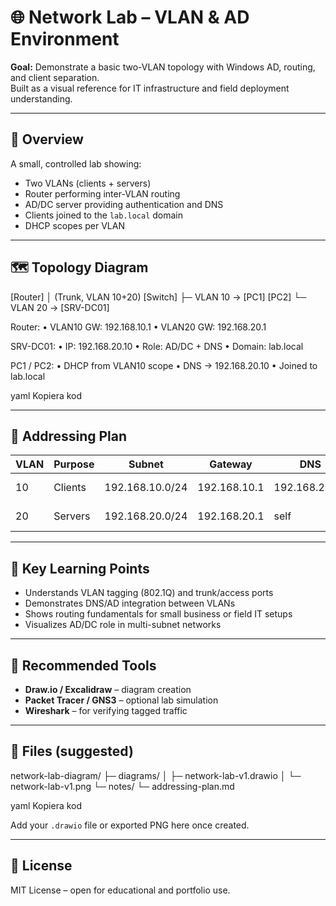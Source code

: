 # 🌐 Network Lab – VLAN & AD Environment

**Goal:** Demonstrate a basic two-VLAN topology with Windows AD, routing, and client separation.  
Built as a visual reference for IT infrastructure and field deployment understanding.

---

## 🧩 Overview
A small, controlled lab showing:
- Two VLANs (clients + servers)
- Router performing inter-VLAN routing
- AD/DC server providing authentication and DNS
- Clients joined to the `lab.local` domain
- DHCP scopes per VLAN

---

## 🗺️ Topology Diagram
[Router]
│ (Trunk, VLAN 10+20)
[Switch]
├─ VLAN 10 → [PC1] [PC2]
└─ VLAN 20 → [SRV-DC01]

Router:
• VLAN10 GW: 192.168.10.1
• VLAN20 GW: 192.168.20.1

SRV-DC01:
• IP: 192.168.20.10
• Role: AD/DC + DNS
• Domain: lab.local

PC1 / PC2:
• DHCP from VLAN10 scope
• DNS → 192.168.20.10
• Joined to lab.local

yaml
Kopiera kod

---

## 💾 Addressing Plan
| VLAN | Purpose | Subnet | Gateway | DNS | Notes |
|------|----------|---------|----------|------|-------|
| 10 | Clients | 192.168.10.0/24 | 192.168.10.1 | 192.168.20.10 | PC1, PC2 |
| 20 | Servers | 192.168.20.0/24 | 192.168.20.1 | self | SRV-DC01 |

---

## 🧠 Key Learning Points
- Understands VLAN tagging (802.1Q) and trunk/access ports  
- Demonstrates DNS/AD integration between VLANs  
- Shows routing fundamentals for small business or field IT setups  
- Visualizes AD/DC role in multi-subnet networks  

---

## 🧰 Recommended Tools
- **Draw.io / Excalidraw** – diagram creation  
- **Packet Tracer / GNS3** – optional lab simulation  
- **Wireshark** – for verifying tagged traffic  

---

## 📸 Files (suggested)
network-lab-diagram/
├─ diagrams/
│ ├─ network-lab-v1.drawio
│ └─ network-lab-v1.png
└─ notes/
└─ addressing-plan.md

yaml
Kopiera kod

Add your `.drawio` file or exported PNG here once created.

---

## 🪪 License
MIT License – open for educational and portfolio use.
